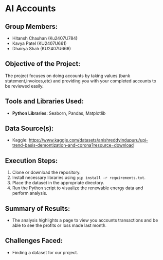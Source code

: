 # AI Accounts

## Group Members:
- Hitansh Chauhan (Ku2407U784)
- Kavya Patel (KU2407U661)
- Dhairya Shah (KU2407U668)
  

## Objective of the Project:
The project focuses on doing accounts by taking values (bank statement,invoices,etc) and providing you with your completed accounts to be reviewed easily.
## Tools and Libraries Used:
- **Python Libraries**: Seaborn, Pandas, Matplotlib

## Data Source(s):
- Kaggle: https://www.kaggle.com/datasets/anishreddyindupuru/upi-trend-basis-demontization-and-corona?resource=download
## Execution Steps:
1. Clone or download the repository.
2. Install necessary libraries using `pip install -r requirements.txt`.
3. Place the dataset in the appropriate directory.
4. Run the Python script to visualize the renewable energy data and perform analysis.

## Summary of Results:
- The analysis highlights a page to view you accounts transactions and be able to see the profits or loss made last month.

## Challenges Faced:
- Finding a dataset for our project.
